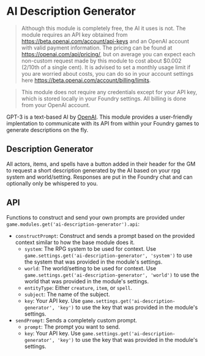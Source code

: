 # AI Description Generator
> Although this module is completely free, the AI it uses is not. The module requires an API key obtained from https://beta.openai.com/account/api-keys and an OpenAI account with valid payment information. The pricing can be found at https://openai.com/api/pricing/, but on average you can expect each non-custom request made by this module to cost about $0.002 (2/10th of a single cent). It is advised to set a monthly usage limit if you are worried about costs, you can do so in your account settings here https://beta.openai.com/account/billing/limits.

> This module does not require any credentials except for your API key, which is stored locally in your Foundry settings. All billing is done from your OpenAI account.

GPT-3 is a text-based AI by [OpenAI](https://beta.openai.com/). This module provides a user-friendly implentation to communicate with its API from within your Foundry games to generate descriptions on the fly.

## Description Generator
All actors, items, and spells have a button added in their header for the GM to request a short description generated by the AI based on your rpg system and world/setting. Responses are put in the Foundry chat and can optionally only be whispered to you.

## API
Functions to construct and send your own prompts are provided under `game.modules.get('ai-description-generator').api`:
- `constructPrompt`: Construct and sends a prompt based on the provided context similar to how the base module does it.
	- `system`: The RPG system to be used for context. Use `game.settings.get('ai-description-generator', 'system')` to use the system that was provided in the module's settings.
	- `world`: The world/setting to be used for context. Use `game.settings.get('ai-description-generator', 'world')` to use the world that was provided in the module's settings.
	- `entityType`: Either `creature`, `item`, or `spell`.
	- `subject`: The name of the subject.
	- `key`: Your API key. Use `game.settings.get('ai-description-generator', 'key')` to use the key that was provided in the module's settings.
- `sendPrompt`: Sends a completely custom prompt.
	- `prompt`: The prompt you want to send.
	- `key`: Your API key. Use `game.settings.get('ai-description-generator', 'key')` to use the key that was provided in the module's settings.
